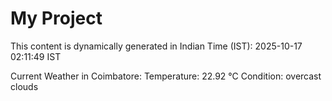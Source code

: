 # My Project

This content is dynamically generated in Indian Time (IST): 2025-10-17 02:11:49 IST


Current Weather in Coimbatore:
Temperature: 22.92 °C
Condition: overcast clouds
